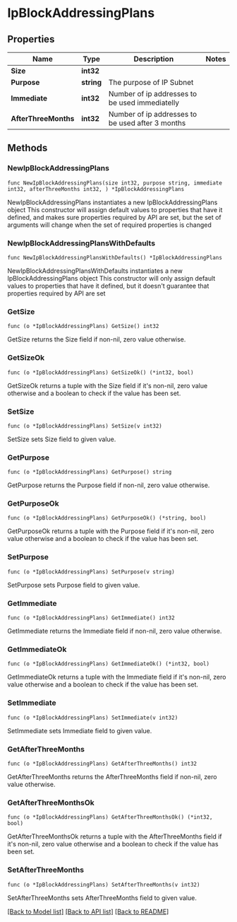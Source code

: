 # IpBlockAddressingPlans

## Properties

Name | Type | Description | Notes
------------ | ------------- | ------------- | -------------
**Size** | **int32** |  | 
**Purpose** | **string** | The purpose of IP Subnet  | 
**Immediate** | **int32** | Number of ip addresses to be used immediatelly  | 
**AfterThreeMonths** | **int32** | Number of ip addresses to be used after 3 months  | 

## Methods

### NewIpBlockAddressingPlans

`func NewIpBlockAddressingPlans(size int32, purpose string, immediate int32, afterThreeMonths int32, ) *IpBlockAddressingPlans`

NewIpBlockAddressingPlans instantiates a new IpBlockAddressingPlans object
This constructor will assign default values to properties that have it defined,
and makes sure properties required by API are set, but the set of arguments
will change when the set of required properties is changed

### NewIpBlockAddressingPlansWithDefaults

`func NewIpBlockAddressingPlansWithDefaults() *IpBlockAddressingPlans`

NewIpBlockAddressingPlansWithDefaults instantiates a new IpBlockAddressingPlans object
This constructor will only assign default values to properties that have it defined,
but it doesn't guarantee that properties required by API are set

### GetSize

`func (o *IpBlockAddressingPlans) GetSize() int32`

GetSize returns the Size field if non-nil, zero value otherwise.

### GetSizeOk

`func (o *IpBlockAddressingPlans) GetSizeOk() (*int32, bool)`

GetSizeOk returns a tuple with the Size field if it's non-nil, zero value otherwise
and a boolean to check if the value has been set.

### SetSize

`func (o *IpBlockAddressingPlans) SetSize(v int32)`

SetSize sets Size field to given value.


### GetPurpose

`func (o *IpBlockAddressingPlans) GetPurpose() string`

GetPurpose returns the Purpose field if non-nil, zero value otherwise.

### GetPurposeOk

`func (o *IpBlockAddressingPlans) GetPurposeOk() (*string, bool)`

GetPurposeOk returns a tuple with the Purpose field if it's non-nil, zero value otherwise
and a boolean to check if the value has been set.

### SetPurpose

`func (o *IpBlockAddressingPlans) SetPurpose(v string)`

SetPurpose sets Purpose field to given value.


### GetImmediate

`func (o *IpBlockAddressingPlans) GetImmediate() int32`

GetImmediate returns the Immediate field if non-nil, zero value otherwise.

### GetImmediateOk

`func (o *IpBlockAddressingPlans) GetImmediateOk() (*int32, bool)`

GetImmediateOk returns a tuple with the Immediate field if it's non-nil, zero value otherwise
and a boolean to check if the value has been set.

### SetImmediate

`func (o *IpBlockAddressingPlans) SetImmediate(v int32)`

SetImmediate sets Immediate field to given value.


### GetAfterThreeMonths

`func (o *IpBlockAddressingPlans) GetAfterThreeMonths() int32`

GetAfterThreeMonths returns the AfterThreeMonths field if non-nil, zero value otherwise.

### GetAfterThreeMonthsOk

`func (o *IpBlockAddressingPlans) GetAfterThreeMonthsOk() (*int32, bool)`

GetAfterThreeMonthsOk returns a tuple with the AfterThreeMonths field if it's non-nil, zero value otherwise
and a boolean to check if the value has been set.

### SetAfterThreeMonths

`func (o *IpBlockAddressingPlans) SetAfterThreeMonths(v int32)`

SetAfterThreeMonths sets AfterThreeMonths field to given value.



[[Back to Model list]](../README.md#documentation-for-models) [[Back to API list]](../README.md#documentation-for-api-endpoints) [[Back to README]](../README.md)


